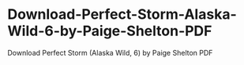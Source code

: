 # Download-Perfect-Storm-Alaska-Wild-6-by-Paige-Shelton-PDF
Download Perfect Storm (Alaska Wild, 6) by Paige Shelton PDF
